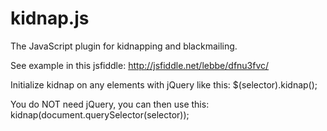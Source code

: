 # kidnap.js
The JavaScript plugin for kidnapping and blackmailing.


See example in this jsfiddle: http://jsfiddle.net/lebbe/dfnu3fvc/

Initialize kidnap on any elements with jQuery like this: $(selector).kidnap();

You do NOT need jQuery, you can then use this: kidnap(document.querySelector(selector));

